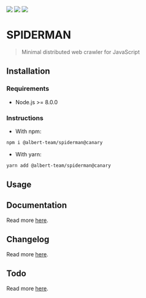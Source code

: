 [![](https://img.shields.io/github/license/albert-team/spiderman.svg?style=flat-square)](https://github.com/albert-team/spiderman)
[![](https://img.shields.io/npm/v/@albert-team/spiderman/canary.svg?style=flat-square)](https://www.npmjs.com/package/@albert-team/spiderman)
[![](https://img.shields.io/npm/v/@albert-team/spiderman/latest.svg?style=flat-square)](https://www.npmjs.com/package/@albert-team/spiderman)

# SPIDERMAN

> Minimal distributed web crawler for JavaScript

## Installation

### Requirements

- Node.js >= 8.0.0

### Instructions

- With npm:

```bash
npm i @albert-team/spiderman@canary
```

- With yarn:

```bash
yarn add @albert-team/spiderman@canary
```

## Usage

## Documentation

Read more [here](https://albert-team.github.io/spiderman).

## Changelog

Read more [here](https://github.com/albert-team/spiderman/blob/master/CHANGELOG.md).

## Todo

Read more [here](https://github.com/albert-team/spiderman/blob/master/TODO.md).
